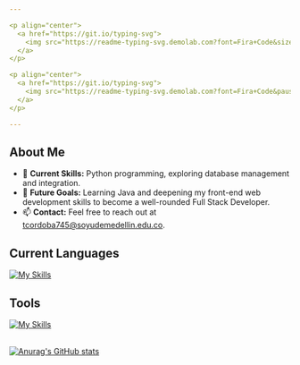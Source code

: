 ```yaml
---

<p align="center">
  <a href="https://git.io/typing-svg">
    <img src="https://readme-typing-svg.demolab.com?font=Fira+Code&size=25&duration=1&pause=1000&color=B08CF7&background=FFFFFF00&center=true&vCenter=true&repeat=false&width=435&lines=Tomas+C%C3%B3rdoba+Urquijo" alt="Typing SVG" />
  </a>
</p>

<p align="center">
  <a href="https://git.io/typing-svg">
    <img src="https://readme-typing-svg.demolab.com?font=Fira+Code&pause=1000&color=B08CF7&background=FFFFFF00&center=true&vCenter=true&width=435&lines=2nd-year+Software+Engineering;University+of+Medell%C3%ADn+student;Aspiring+Full+Stack+Developer" alt="Typing SVG" />
  </a>
</p>

---
```


<h2>About Me</h2>

- 🌱 **Current Skills:** Python programming, exploring database management and integration.
- 🎯 **Future Goals:** Learning Java and deepening my front-end web development skills to become a well-rounded Full Stack Developer.
- 📫 **Contact:** Feel free to reach out at [tcordoba745@soyudemedellin.edu.co](mailto:tcordoba745@soyudemedellin.edu.co).

<h2>Current Languages</h2>

[![My Skills](https://skillicons.dev/icons?i=py,html)](https://skillicons.dev)

<h2>Tools</h2>

[![My Skills](https://skillicons.dev/icons?i=vscode,git,figma)](https://skillicons.dev)

<br>

  <a href="https://github.com/T-cordoba">
      <img src="https://github-readme-stats.vercel.app/api?username=T-cordoba&hide=stars,prs&show_icons=true&theme=transparent&title_color=B08CF7FF&icon_color=7f41fa&text_color=b8b8b8&border_color=B08CF7&rank_icon=github" alt="Anurag's GitHub stats">
  </a>
